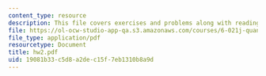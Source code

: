 ```yaml
---
content_type: resource
description: This file covers exercises and problems along with reading and announcements.
file: https://ol-ocw-studio-app-qa.s3.amazonaws.com/courses/6-021j-quantitative-physiology-cells-and-tissues-fall-2004/19081b33c5d8a2dec15f7eb1310b8a9d_hw2.pdf
file_type: application/pdf
resourcetype: Document
title: hw2.pdf
uid: 19081b33-c5d8-a2de-c15f-7eb1310b8a9d
---
```

